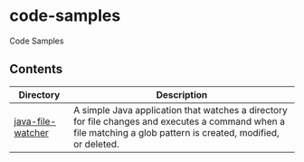 # code-samples

Code Samples

## Contents

| Directory                                        | Description                                                                                                                                                      |
|--------------------------------------------------|------------------------------------------------------------------------------------------------------------------------------------------------------------------|
| [java-file-watcher](java-file-watcher/README.md) | A simple Java application that watches a directory for file changes and executes a command when a file matching a glob pattern is created, modified, or deleted. |